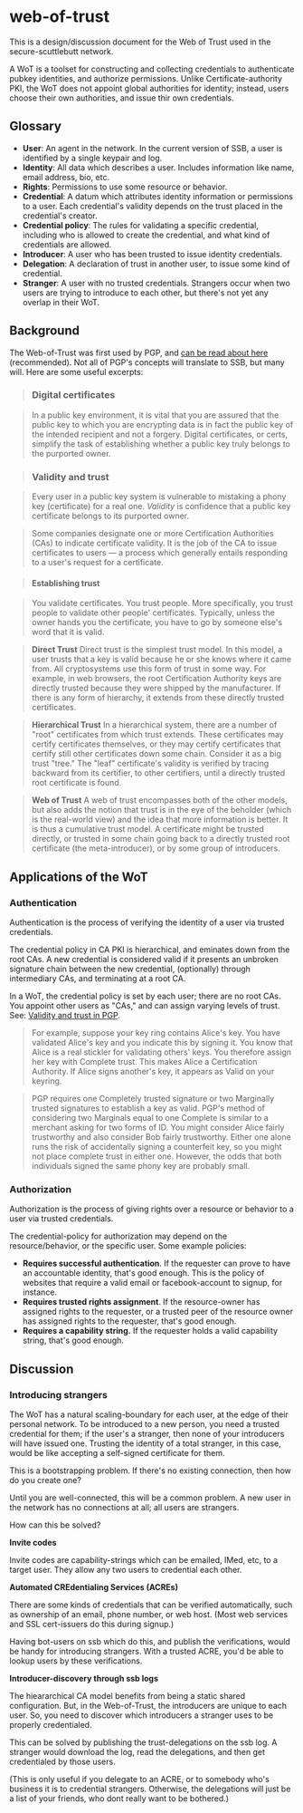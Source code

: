 # web-of-trust

This is a design/discussion document for the Web of Trust used in the secure-scuttlebutt network.

A WoT is a toolset for constructing and collecting credentials to authenticate pubkey identities, and authorize permissions.
Unlike Certificate-authority PKI, the WoT does not appoint global authorities for identity; instead, users choose their own authorities, and issue thir own credentials.


## Glossary

 - **User**: An agent in the network. In the current version of SSB, a user is identified by a single keypair and log.
 - **Identity**: All data which describes a user. Includes information like name, email address, bio, etc.
 - **Rights**: Permissions to use some resource or behavior.
 - **Credential**: A datum which attributes identity information or permissions to a user. Each credential's validity depends on the trust placed in the credential's creator.
 - **Credential policy**: The rules for validating a specific credential, including who is allowed to create the credential, and what kind of credentials are allowed.
 - **Introducer**: A user who has been trusted to issue identity credentials.
 - **Delegation**: A declaration of trust in another user, to issue some kind of credential.
 - **Stranger**: A user with no trusted credentials. Strangers occur when two users are trying to introduce to each other, but there's not yet any overlap in their WoT.

## Background

The Web-of-Trust was first used by PGP, and [can be read about here](http://www.pgpi.org/doc/pgpintro/#p17) (recommended).
Not all of PGP's concepts will translate to SSB, but many will. 
Here are some useful excerpts:

> ### Digital certificates

> In a public key environment, it is vital that you are assured that the public key to which you are encrypting data is in fact the public key of the intended recipient and not a forgery. Digital certificates, or certs, simplify the task of establishing whether a public key truly belongs to the purported owner.

> ### Validity and trust

> Every user in a public key system is vulnerable to mistaking a phony key (certificate) for a real one. *Validity* is confidence that a public key certificate belongs to its purported owner.

> Some companies designate one or more Certification Authorities (CAs) to indicate certificate validity. It is the job of the CA to issue certificates to users — a process which generally entails responding to a user's request for a certificate.

> #### Establishing trust

> You validate certificates. You trust people. More specifically, you trust people to validate other people' certificates. Typically, unless the owner hands you the certificate, you have to go by someone else's word that it is valid.

> **Direct Trust**
Direct trust is the simplest trust model. In this model, a user trusts that a key is valid because he or she knows where it came from. All cryptosystems use this form of trust in some way. For example, in web browsers, the root Certification Authority keys are directly trusted because they were shipped by the manufacturer. If there is any form of hierarchy, it extends from these directly trusted certificates.

> **Hierarchical Trust**
In a hierarchical system, there are a number of "root" certificates from which trust extends. These certificates may certify certificates themselves, or they may certify certificates that certify still other certificates down some chain. Consider it as a big trust "tree." The "leaf" certificate's validity is verified by tracing backward from its certifier, to other certifiers, until a directly trusted root certificate is found.

> **Web of Trust**
A web of trust encompasses both of the other models, but also adds the notion that trust is in the eye of the beholder (which is the real-world view) and the idea that more information is better. It is thus a cumulative trust model. A certificate might be trusted directly, or trusted in some chain going back to a directly trusted root certificate (the meta-introducer), or by some group of introducers.

## Applications of the WoT

### Authentication

Authentication is the process of verifying the identity of a user via trusted credentials.

The credential policy in CA PKI is hierarchical, and eminates down from the root CAs.
A new credential is considered valid if it presents an unbroken signature chain between the new credential, (optionally) through intermediary CAs, and terminating at a root CA.

In a WoT, the credential policy is set by each user; there are no root CAs.
You appoint other users as "CAs," and can assign varying levels of trust.
See: [Validity and trust in PGP](http://www.pgpi.org/doc/pgpintro/#p17).

> For example, suppose your key ring contains Alice's key. You have validated Alice's key and you indicate this by signing it. You know that Alice is a real stickler for validating others' keys. You therefore assign her key with Complete trust. This makes Alice a Certification Authority. If Alice signs another's key, it appears as Valid on your keyring.

> PGP requires one Completely trusted signature or two Marginally trusted signatures to establish a key as valid. PGP's method of considering two Marginals equal to one Complete is similar to a merchant asking for two forms of ID. You might consider Alice fairly trustworthy and also consider Bob fairly trustworthy. Either one alone runs the risk of accidentally signing a counterfeit key, so you might not place complete trust in either one. However, the odds that both individuals signed the same phony key are probably small.

### Authorization

Authorization is the process of giving rights over a resource or behavior to a user via trusted credentials.

The credential-policy for authorization may depend on the resource/behavior, or the specific user.
Some example policies:

 - **Requires successful authentication**. If the requester can prove to have an accountable identity, that's good enough. This is the policy of websites that require a valid email or facebook-account to signup, for instance.
 - **Requires trusted rights assignment**. If the resource-owner has assigned rights to the requester, or a trusted peer of the resource owner has assigned rights to the requester, that's good enough.
 - **Requires a capability string.** If the requester holds a valid capability string, that's good enough.

## Discussion

### Introducing strangers

The WoT has a natural scaling-boundary for each user, at the edge of their personal network.
To be introduced to a new person, you need a trusted credential for them; if the user's a stranger, then none of your introducers will have issued one.
Trusting the identity of a total stranger, in this case, would be like accepting a self-signed certificate for them.

This is a bootstrapping problem.
If there's no existing connection, then how do you create one?

Until you are well-connected, this will be a common problem.
A new user in the network has no connections at all; all users are strangers.

How can this be solved?

**Invite codes**

Invite codes are capability-strings which can be emailed, IMed, etc, to a target user.
They allow any two users to credential each other.

**Automated CREdentialing Services (ACREs)**

There are some kinds of credentials that can be verified automatically, such as ownership of an email, phone number, or web host.
(Most web services and SSL cert-issuers do this during signup.)

Having bot-users on ssb which do this, and publish the verifications, would be handy for introducing strangers.
With a trusted ACRE, you'd be able to lookup users by these verifications.

**Introducer-discovery through ssb logs**

The hieararchical CA model benefits from being a static shared configuration.
But, in the Web-of-Trust, the introducers are unique to each user.
So, you need to discover which introducers a stranger uses to be properly credentialed.

This can be solved by publishing the trust-delegations on the ssb log.
A stranger would download the log, read the delegations, and then get credentialed by those users.

(This is only useful if you delegate to an ACRE, or to somebody who's business it is to credential strangers.
Otherwise, the delegations will just be a list of your friends, who dont really want to be bothered.)